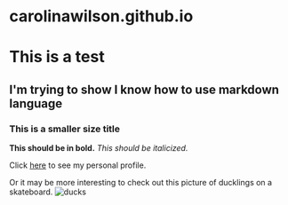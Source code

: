 carolinawilson.github.io
================

# This is a test 
## I'm trying to show I know how to use markdown language 
### This is a smaller size title 

**This should be in bold.**
*This should be italicized.*

Click [here](www.carolinawilson.com) to see my personal profile. 

Or it may be more interesting to check out this picture of ducklings on a skateboard. 
![ducks](http://img2.timeinc.net/people/i/2010/pets/migration/002263038.jpg)

